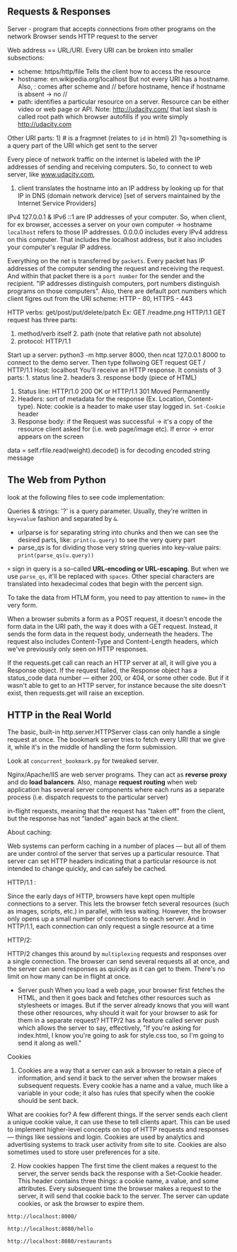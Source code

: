 <h2>Requests & Responses</h2>

Server - program that accepts connections from other programs on the network
Browser sends HTTP request to the server

Web address == URL/URI. Every URI can be broken into smaller subsections:
- scheme: https/http/file
Tells the client how to access the resource
- hostname: en.wikipedia.org/localhost
But not every URI has a hostname. Also, : comes after scheme and // before
hostname, hence if hostname is absent -> no //
- path: identifies a particular resource on a server. Resource can be either 
video or web page or API.
Note: http://udacity.com/ that last slash is called root path which browser
autofills if you write simply http://udacity.com

Other URI parts: 1) # is a fragmnet (relates to `id` in html) 2) ?q=something is a
query part of the URI which get sent to the server

Every piece of network traffic on the internet is labeled with the IP addresses of
sending and receiving computers. So, to connect to web server, like www.udacity.com,
1. client translates the hostname into an IP address by looking up for that IP in
DNS (domain network dervice) [set of servers maintained by the Internet Service Providers]

IPv4 127.0.0.1 & IPv6 ::1 are IP addresses of your computer. So, when client, for ex browser, accesses a server on your own computer -> hostname `localhost` refers to those IP addresses.
0.0.0.0 includes every IPv4 address on this computer. That includes the localhost address, but it also includes your computer's regular IP address.

Everything on the net is transferred by `packets`. Every packet has IP addresses of
the computer sending the request and receiving the request. And within that packet
there is a `port number` for the sender and the recipient. "IP addresses distinguish
computers, port numbers distinguish programs on those computers". Also, there are 
default port numbers which client figres out from the URI scheme: HTTP - 80, HTTPS - 
443

HTTP verbs: get/post/put/delete/patch
Ex: GET /readme.png HTTP/1.1
GET request has three parts:
1. method/verb itself 2. path (note that relative path not absolute)
3. protocol: HTTP/1.1

Start up a server: python3 -m http.server 8000, then ncat 127.0.0.1 8000 to
connect to the demo server. Then type follwoing GET request   GET / HTTP/1.1
															  Host: localhost
You'll receive an HTTP response. It consists of 3 parts: 1. status line 2. headers 3. response body (piece of HTML)

1. Status line: HTTP/1.0 200 OK or HTTP/1.1 301 Moved Permanently
2. Headers: sort of metadata for the response (Ex. Location, Content-type). 
Note: cookie is a header to make user stay logged in. `Set-Cookie` header
3. Response body: if the Request was successful -> it's a copy of the resource client
asked for (i.e. web page/image etc). If error -> error appears on the screen

data = self.rfile.read(weight).decode()
is for decoding encoded string message




<h2>The Web from Python</h2>

look at the following files to see code implementation:


Queries & strings: '?' is a query parameter. Usually, they're written in `key=value` fashion and separated by `&`.

- urlparse is for separating string into chunks and then we can see the desired
  parts, like: `print(u.query)` to see the very query part
- parse_qs is for dividing those very string queries into key-value pairs: `print(parse_qs(u.query))`

`+` sign in query is a so-called **URL-encoding or URL-escaping**. But when we use `parse_qs`, it'll be replaced with `spaces`. Other special characters are translated into hexadecimal codes that begin with the percent sign.

To take the data from HTLM form, you need to pay attention to `name=` in the very form.

When a browser submits a form as a POST request, it doesn't encode the form data in the URI path, the way it does with a GET request. Instead, it sends the form data in the request body, underneath the headers. The request also includes Content-Type and Content-Length headers, which we've previously only seen on HTTP responses.

If the requests.get call can reach an HTTP server at all, it will give you a Response object. If the request failed, the Response object has a status_code data number — either 200, or 404, or some other code.
But if it wasn't able to get to an HTTP server, for instance because the site doesn't exist, then requests.get will raise an exception.



<h2>HTTP in the Real World</h2>

The basic, built-in http.server.HTTPServer class can only handle a single request at once. The bookmark server tries to fetch every URI that we give it, while it's in the middle of handling the form submission.

Look at `concurrent_bookmark.py` for tweaked server.

Nginx/Apache/IIS are web server programs. They can act as **reverse proxy** and do **load balancers**. Also, manage **request routing** when web application has several server components where each runs as a separate process (i.e. dispatch requests to the particular server)

in-flight requests, meaning that the request has "taken off" from the client, but the response has not "landed" again back at the client.


About caching:

Web systems can perform caching in a number of places — but all of them are under control of the server that serves up a particular resource. That server can set HTTP headers indicating that a particular resource is not intended to change quickly, and can safely be cached.


HTTP/1.1 :

Since the early days of HTTP, browsers have kept open multiple connections to a server. This lets the browser fetch several resources (such as images, scripts, etc.) in parallel, with less waiting. However, the browser only opens up a small number of connections to each server. And in HTTP/1.1, each connection can only request a single resource at a time

HTTP/2:

HTTP/2 changes this around by `multiplexing` requests and responses over a single connection. The browser can send several requests all at once, and the server can send responses as quickly as it can get to them. There's no limit on how many can be in flight at once.
+ Server push
	When you load a web page, your browser first fetches the HTML, and then it goes back and fetches other resources such as stylesheets or images. But if the server already knows that you will want these other resources, why should it wait for your browser to ask for them in a separate request? HTTP/2 has a feature called server push which allows the server to say, effectively, "If you're asking for index.html, I know you're going to ask for style.css too, so I'm going to send it along as well."


Cookies

1. Cookies are a way that a server can ask a browser to retain a piece of information, and send it back to the server when the browser makes subsequent requests. Every cookie has a name and a value, much like a variable in your code; it also has rules that specify when the cookie should be sent back.

What are cookies for?
A few different things. If the server sends each client a unique cookie value, it can use these to tell clients apart. This can be used to implement higher-level concepts on top of HTTP requests and responses — things like sessions and login. Cookies are used by analytics and advertising systems to track user activity from site to site. Cookies are also sometimes used to store user preferences for a site.

2. How cookies happen
The first time the client makes a request to the server, the server sends back the response with a Set-Cookie header. This header contains three things: a cookie name, a value, and some attributes. Every subsequent time the browser makes a request to the server, it will send that cookie back to the server. The server can update cookies, or ask the browser to expire them.



`http://localhost:8000/`

`http://localhost:8080/hello`

`http://localhost:8080/restaurants`
